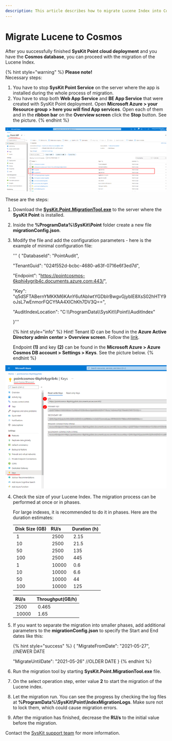 ```yaml
---
description: This article describes how to migrate Lucene Index into Cosmos using SysKit Point Index Migration Tool.
---
```


# Migrate Lucene to Cosmos

After you successfully finished **SysKit Point cloud deployment** and you have the **Cosmos database**, you can proceed with the migration of the Lucene Index.

{% hint style="warning" %}
**Please note!**  
Necessary steps:
1. You have to stop **SysKit Point Service** on the server where the app is installed during the whole process of migration.
2. You have to stop both **Web App Service** and **BE App Service** that were created with SysKit Point deployment. Open **Microsoft Azure > your Resource group > here you will find App services**. Open each of them and in the **ribbon bar** on the **Overview screen** click the **Stop** button. See the picture.
{% endhint %}

![Microsoft Azure - Resource group](../.gitbook/assets/migrate-lucene-to-cosmos_microsoft-azure-resource-group.png)

These are the steps:

1. Download the [**SysKit.Point.MigrationTool.exe**](https://downloads.syskit.com/point/files/SysKitPoint-MigrationTool.zip) to the server where the **SysKit Point** is installed.
2. Inside the **%ProgramData%\SysKit\Point** folder create a new file **migrationConfig.json**.
3. Modify the file and add the configuration parameters - here is the example of minimal configuration file:

   ''' 
{
    "DatabaseId": "PointAudit",

    "TenantGuid": "024f552d-bcbc-4680-a63f-0716e6f3ed7d",

    "Endpoint": "https://pointcosmos-6kphi4ygrib4c.documents.azure.com:443/",
    
    "Key": "q5dSFTABernYMKKM6KAnY6ufAbIwtYGDbIrBwgvGjybIE8XsS02hHTY9oJsL7wEnmorFQCYfAA4XIChKh7DV3Q==",

    "AuditIndexLocation": "C:\\\ProgramData\\\SysKit\\\Point\\\AuditIndex"
    
    }'''


    {% hint style="info" %} Hint!
Tenant ID can be found in the **Azure Active Directory admin center > Overview screen**. Follow the [link](https://aad.portal.azure.com/#blade/Microsoft_AAD_IAM/ActiveDirectoryMenuBlade/Overview).

    Endpoint **(1)** and key **(2)** can be found in the **Microsoft Azure > Azure Cosmos DB account > Settings > Keys**. See the picture below. {% endhint %}

![Cosmos Endpoint and Primary key information](../.gitbook/assets/migrate-lucene-to-cosmos_cosmos-endpoint-and-key-information.png)

4. Check the size of your Lucene Index. The migration process can be performed at once or in phases. 

    For large indexes, it is recommended to do it in phases. Here are the duration estimates:

      | Disk Size (GB) | RU/s | Duration (h) |
      | :---| :--- | :--- |
      | 1 | 2500 | 2.15 |
      | 10 | 2500 | 21.5 |
      | 50 | 2500 | 135 |
      | 100 | 2500 | 445 |
      | 1 | 10000 | 0.6 |
      | 10 | 10000 | 6.6 |
      | 50 | 10000 | 44 |
      | 100 | 10000 | 125 |

      | RU/s | Throughput(GB/h) |
      | :---| :--- |
      |2500 | 0.465 |
      | 10000 | 1.65 |
    
 
5. If you want to separate the migration into smaller phases, add additional parameters to the **migrationConfig.json** to specify the Start and End dates like this: 

    {% hint style="success" %}
{
    "MigrateFromDate": "2021-05-27", //NEWER DATE

    "MigrateUntilDate": "2021-05-26" //OLDER DATE
  }
{% endhint %}

6. Run the migration tool by starting **SysKit.Point.MigrationTool.exe** file.

7. On the select operation step, enter value **2** to start the migration of the Lucene index.

8. Let the migration run. You can see the progress by checking the log files at **%ProgramData%\SysKit\Point\IndexMigrationLogs**. Make sure not to lock them, which could cause migration errors.  

9. After the migration has finished, decrease the **RU/s** to the initial value before the migration.

Contact the [SysKit support team](https://www.syskit.com/contact-us/) for more information.